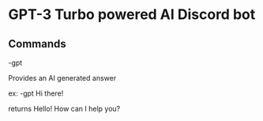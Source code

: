 # GPT-3 Turbo powered AI Discord bot

## Commands
-gpt 

Provides an AI generated answer

ex: -gpt Hi there!

returns Hello! How can I help you?